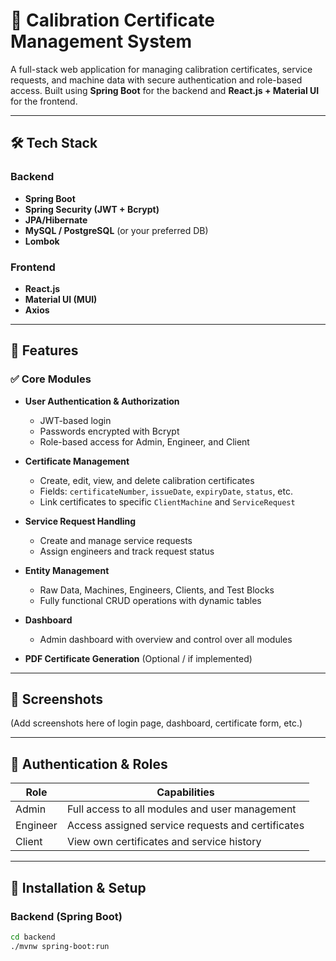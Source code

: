 # 📄 Calibration Certificate Management System

A full-stack web application for managing calibration certificates, service requests, and machine data with secure authentication and role-based access. Built using **Spring Boot** for the backend and **React.js + Material UI** for the frontend.

---

## 🛠 Tech Stack

### Backend
- **Spring Boot**
- **Spring Security (JWT + Bcrypt)**
- **JPA/Hibernate**
- **MySQL / PostgreSQL** (or your preferred DB)
- **Lombok**

### Frontend
- **React.js**
- **Material UI (MUI)**
- **Axios**

---

## 🚀 Features

### ✅ Core Modules
- **User Authentication & Authorization**
  - JWT-based login
  - Passwords encrypted with Bcrypt
  - Role-based access for Admin, Engineer, and Client

- **Certificate Management**
  - Create, edit, view, and delete calibration certificates
  - Fields: `certificateNumber`, `issueDate`, `expiryDate`, `status`, etc.
  - Link certificates to specific `ClientMachine` and `ServiceRequest`

- **Service Request Handling**
  - Create and manage service requests
  - Assign engineers and track request status

- **Entity Management**
  - Raw Data, Machines, Engineers, Clients, and Test Blocks
  - Fully functional CRUD operations with dynamic tables

- **Dashboard**
  - Admin dashboard with overview and control over all modules

- **PDF Certificate Generation** (Optional / if implemented)

---

## 📸 Screenshots

(Add screenshots here of login page, dashboard, certificate form, etc.)

---

## 🔐 Authentication & Roles

| Role   | Capabilities |
|--------|--------------|
| Admin  | Full access to all modules and user management |
| Engineer | Access assigned service requests and certificates |
| Client | View own certificates and service history |

---

## 🧾 Installation & Setup

### Backend (Spring Boot)
```bash
cd backend
./mvnw spring-boot:run
